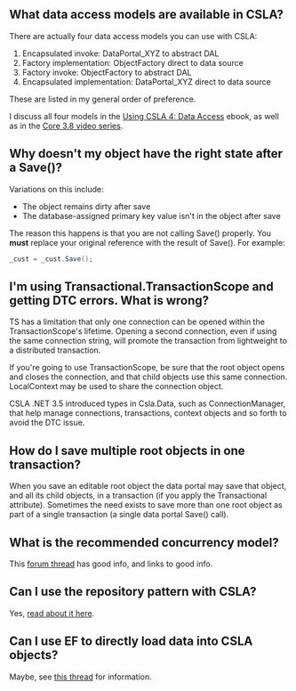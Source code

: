 ## What data access models are available in CSLA?

There are actually four data access models you can use with CSLA:

1. Encapsulated invoke: DataPortal_XYZ to abstract DAL
2. Factory implementation: ObjectFactory direct to data source
3. Factory invoke: ObjectFactory to abstract DAL
4. Encapsulated implementation: DataPortal_XYZ direct to data source

These are listed in my general order of preference.

I discuss all four models in the [Using CSLA 4: Data Access](http://store.lhotka.net/Default.aspx?tabid=1560&ProductID=22) ebook, as well as in the [Core 3.8 video series](http://store.lhotka.net/Default.aspx?tabid=1560&ProductID=18).

## Why doesn't my object have the right state after a Save()?

Variations on this include:

* The object remains dirty after save
* The database-assigned primary key value isn't in the object after save

The reason this happens is that you are not calling Save() properly. You **must** replace your original reference with the result of Save(). For example:

```c#
_cust = _cust.Save();
```

## I'm using Transactional.TransactionScope and getting DTC errors. What is wrong?

TS has a limitation that only one connection can be opened within the TransactionScope's lifetime.  Opening a second connection, even if using the same connection string, will promote the transaction from lightweight to a distributed transaction.

If you're going to use TransactionScope, be sure that the root object opens and closes the connection, and that child objects use this same connection.  LocalContext may be used to share the connection object.

CSLA .NET 3.5 introduced types in Csla.Data, such as ConnectionManager, that help manage connections, transactions, context objects and so forth to avoid the DTC issue.

## How do I save multiple root objects in one transaction?

When you save an editable root object the data portal may save that object, and all its child objects, in a transaction (if you apply the Transactional attribute). Sometimes the need exists to save more than one root object as part of a single transaction (a single data portal Save() call).

<!---[read more...](SaveMultipleRootObjects)--->

## What is the recommended concurrency model?

This [forum thread](https://cslanet.com/old-forum/5290.html) has good info, and links to good info.

## Can I use the repository pattern with CSLA?

Yes, [read about it here](https://cslanet.com/old-forum/9085.html).

## Can I use EF to directly load data into CSLA objects?

Maybe, see [this thread](https://cslanet.com/old-forum/9586.html) for information.

